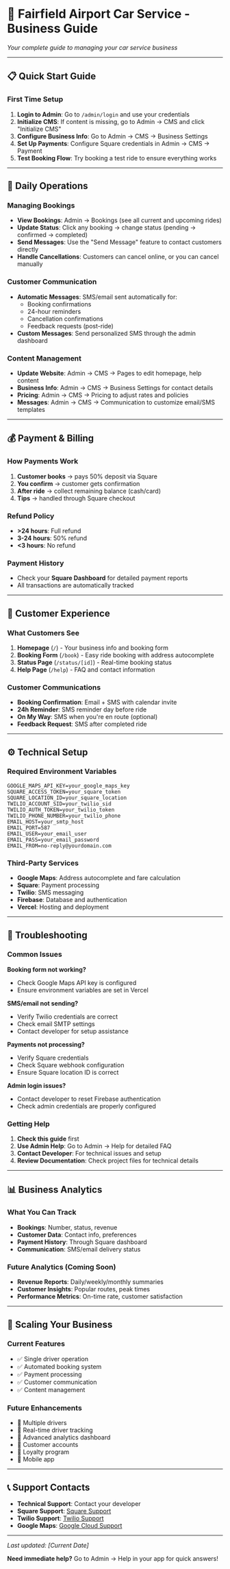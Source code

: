 # 🚗 Fairfield Airport Car Service - Business Guide

*Your complete guide to managing your car service business*

---

## 📋 **Quick Start Guide**

### **First Time Setup**
1. **Login to Admin**: Go to `/admin/login` and use your credentials
2. **Initialize CMS**: If content is missing, go to Admin → CMS and click "Initialize CMS"
3. **Configure Business Info**: Go to Admin → CMS → Business Settings
4. **Set Up Payments**: Configure Square credentials in Admin → CMS → Payment
5. **Test Booking Flow**: Try booking a test ride to ensure everything works

---

## 🎯 **Daily Operations**

### **Managing Bookings**
- **View Bookings**: Admin → Bookings (see all current and upcoming rides)
- **Update Status**: Click any booking → change status (pending → confirmed → completed)
- **Send Messages**: Use the "Send Message" feature to contact customers directly
- **Handle Cancellations**: Customers can cancel online, or you can cancel manually

### **Customer Communication**
- **Automatic Messages**: SMS/email sent automatically for:
  - Booking confirmations
  - 24-hour reminders
  - Cancellation confirmations
  - Feedback requests (post-ride)
- **Custom Messages**: Send personalized SMS through the admin dashboard

### **Content Management**
- **Update Website**: Admin → CMS → Pages to edit homepage, help content
- **Business Info**: Admin → CMS → Business Settings for contact details
- **Pricing**: Admin → CMS → Pricing to adjust rates and policies
- **Messages**: Admin → CMS → Communication to customize email/SMS templates

---

## 💰 **Payment & Billing**

### **How Payments Work**
1. **Customer books** → pays 50% deposit via Square
2. **You confirm** → customer gets confirmation
3. **After ride** → collect remaining balance (cash/card)
4. **Tips** → handled through Square checkout

### **Refund Policy**
- **>24 hours**: Full refund
- **3-24 hours**: 50% refund
- **<3 hours**: No refund

### **Payment History**
- Check your **Square Dashboard** for detailed payment reports
- All transactions are automatically tracked

---

## 📱 **Customer Experience**

### **What Customers See**
1. **Homepage** (`/`) - Your business info and booking form
2. **Booking Form** (`/book`) - Easy ride booking with address autocomplete
3. **Status Page** (`/status/[id]`) - Real-time booking status
4. **Help Page** (`/help`) - FAQ and contact information

### **Customer Communications**
- **Booking Confirmation**: Email + SMS with calendar invite
- **24h Reminder**: SMS reminder day before ride
- **On My Way**: SMS when you're en route (optional)
- **Feedback Request**: SMS after completed ride

---

## ⚙️ **Technical Setup**

### **Required Environment Variables**
```
GOOGLE_MAPS_API_KEY=your_google_maps_key
SQUARE_ACCESS_TOKEN=your_square_token
SQUARE_LOCATION_ID=your_square_location
TWILIO_ACCOUNT_SID=your_twilio_sid
TWILIO_AUTH_TOKEN=your_twilio_token
TWILIO_PHONE_NUMBER=your_twilio_phone
EMAIL_HOST=your_smtp_host
EMAIL_PORT=587
EMAIL_USER=your_email_user
EMAIL_PASS=your_email_password
EMAIL_FROM=no-reply@yourdomain.com
```

### **Third-Party Services**
- **Google Maps**: Address autocomplete and fare calculation
- **Square**: Payment processing
- **Twilio**: SMS messaging
- **Firebase**: Database and authentication
- **Vercel**: Hosting and deployment

---

## 🔧 **Troubleshooting**

### **Common Issues**

**Booking form not working?**
- Check Google Maps API key is configured
- Ensure environment variables are set in Vercel

**SMS/email not sending?**
- Verify Twilio credentials are correct
- Check email SMTP settings
- Contact developer for setup assistance

**Payments not processing?**
- Verify Square credentials
- Check Square webhook configuration
- Ensure Square location ID is correct

**Admin login issues?**
- Contact developer to reset Firebase authentication
- Check admin credentials are properly configured

### **Getting Help**
1. **Check this guide** first
2. **Use Admin Help**: Go to Admin → Help for detailed FAQ
3. **Contact Developer**: For technical issues and setup
4. **Review Documentation**: Check project files for technical details

---

## 📊 **Business Analytics**

### **What You Can Track**
- **Bookings**: Number, status, revenue
- **Customer Data**: Contact info, preferences
- **Payment History**: Through Square dashboard
- **Communication**: SMS/email delivery status

### **Future Analytics** (Coming Soon)
- **Revenue Reports**: Daily/weekly/monthly summaries
- **Customer Insights**: Popular routes, peak times
- **Performance Metrics**: On-time rate, customer satisfaction

---

## 🚀 **Scaling Your Business**

### **Current Features**
- ✅ Single driver operation
- ✅ Automated booking system
- ✅ Payment processing
- ✅ Customer communication
- ✅ Content management

### **Future Enhancements**
- 🔄 Multiple drivers
- 🔄 Real-time driver tracking
- 🔄 Advanced analytics dashboard
- 🔄 Customer accounts
- 🔄 Loyalty program
- 🔄 Mobile app

---

## 📞 **Support Contacts**

- **Technical Support**: Contact your developer
- **Square Support**: [Square Support](https://squareup.com/help)
- **Twilio Support**: [Twilio Support](https://support.twilio.com)
- **Google Maps**: [Google Cloud Support](https://cloud.google.com/support)

---

*Last updated: [Current Date]*

**Need immediate help?** Go to Admin → Help in your app for quick answers! 